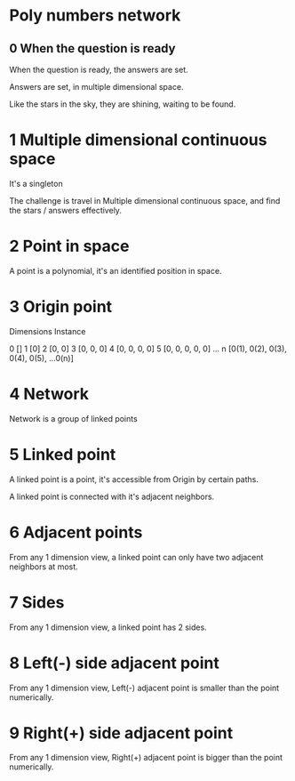 # Poly numbers network

## 0 When the question is ready

When the question is ready,
the answers are set.

Answers are set,
in multiple dimensional space.

Like the stars in the sky,
they are shining,
waiting to be found.

# 1 Multiple dimensional continuous space

It's a singleton

The challenge is
travel in Multiple dimensional continuous space,
and find the stars / answers effectively.

# 2 Point in space

A point is a polynomial,
it's an identified position in space.

# 3 Origin point

Dimensions    Instance

0             []
1             [0] 
2             [0, 0] 
3             [0, 0, 0] 
4             [0, 0, 0, 0] 
5             [0, 0, 0, 0, 0]
...
n             [0(1), 0(2), 0(3), 0(4), 0(5), ...0(n)] 

# 4 Network

Network is a group of linked points

# 5 Linked point

A linked point is a point,
it's accessible from Origin by certain paths.

A linked point is connected with it's adjacent neighbors.

# 6 Adjacent points

From any 1 dimension view,
a linked point can only have two adjacent neighbors at most.

# 7 Sides

From any 1 dimension view,
a linked point has 2 sides.

# 8 Left(-) side adjacent point

From any 1 dimension view,
Left(-) adjacent point is smaller than the point numerically.

# 9 Right(+) side adjacent point

From any 1 dimension view,
Right(+) adjacent point is bigger than the point numerically.





